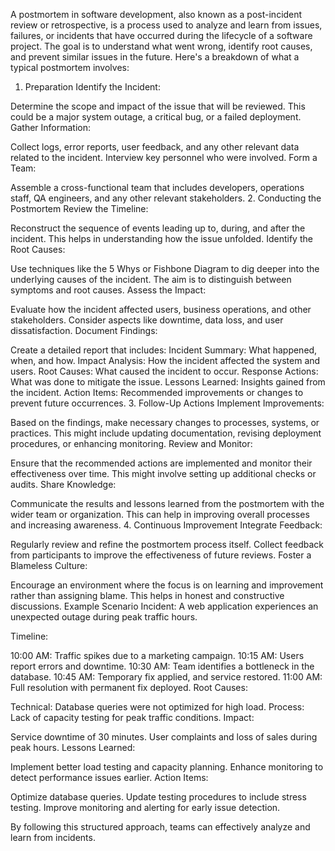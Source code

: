 A postmortem in software development, also known as a post-incident review or retrospective, is a process used to analyze and learn from issues, failures, or incidents that have occurred during the lifecycle of a software project. The goal is to understand what went wrong, identify root causes, and prevent similar issues in the future. Here's a breakdown of what a typical postmortem involves:

1. Preparation
Identify the Incident:

Determine the scope and impact of the issue that will be reviewed. This could be a major system outage, a critical bug, or a failed deployment.
Gather Information:

Collect logs, error reports, user feedback, and any other relevant data related to the incident. Interview key personnel who were involved.
Form a Team:

Assemble a cross-functional team that includes developers, operations staff, QA engineers, and any other relevant stakeholders.
2. Conducting the Postmortem
Review the Timeline:

Reconstruct the sequence of events leading up to, during, and after the incident. This helps in understanding how the issue unfolded.
Identify the Root Causes:

Use techniques like the 5 Whys or Fishbone Diagram to dig deeper into the underlying causes of the incident. The aim is to distinguish between symptoms and root causes.
Assess the Impact:

Evaluate how the incident affected users, business operations, and other stakeholders. Consider aspects like downtime, data loss, and user dissatisfaction.
Document Findings:

Create a detailed report that includes:
Incident Summary: What happened, when, and how.
Impact Analysis: How the incident affected the system and users.
Root Causes: What caused the incident to occur.
Response Actions: What was done to mitigate the issue.
Lessons Learned: Insights gained from the incident.
Action Items: Recommended improvements or changes to prevent future occurrences.
3. Follow-Up Actions
Implement Improvements:

Based on the findings, make necessary changes to processes, systems, or practices. This might include updating documentation, revising deployment procedures, or enhancing monitoring.
Review and Monitor:

Ensure that the recommended actions are implemented and monitor their effectiveness over time. This might involve setting up additional checks or audits.
Share Knowledge:

Communicate the results and lessons learned from the postmortem with the wider team or organization. This can help in improving overall processes and increasing awareness.
4. Continuous Improvement
Integrate Feedback:

Regularly review and refine the postmortem process itself. Collect feedback from participants to improve the effectiveness of future reviews.
Foster a Blameless Culture:

Encourage an environment where the focus is on learning and improvement rather than assigning blame. This helps in honest and constructive discussions.
Example Scenario
Incident:
A web application experiences an unexpected outage during peak traffic hours.

Timeline:

10:00 AM: Traffic spikes due to a marketing campaign.
10:15 AM: Users report errors and downtime.
10:30 AM: Team identifies a bottleneck in the database.
10:45 AM: Temporary fix applied, and service restored.
11:00 AM: Full resolution with permanent fix deployed.
Root Causes:

Technical: Database queries were not optimized for high load.
Process: Lack of capacity testing for peak traffic conditions.
Impact:

Service downtime of 30 minutes.
User complaints and loss of sales during peak hours.
Lessons Learned:

Implement better load testing and capacity planning.
Enhance monitoring to detect performance issues earlier.
Action Items:

Optimize database queries.
Update testing procedures to include stress testing.
Improve monitoring and alerting for early issue detection.

By following this structured approach, teams can effectively analyze and learn from incidents.
